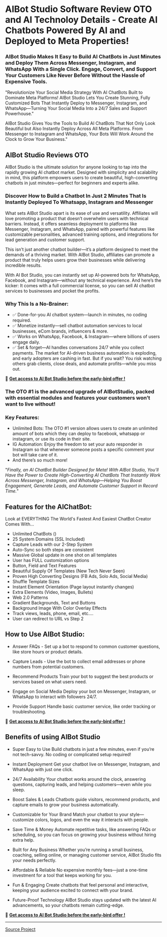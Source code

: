 # AIBot Studio Software Review OTO and AI Technoloy Details - Create AI Chatbots Powered By AI and Deployed to Meta Properties!
### AIBot Studio Makes It Easy to Build AI ChatBots in Just Minutes and Deploy Them Across Messenger, Instagram, and WhatsApp With a Single Click. Engage, Convert, and Support Your Customers Like Never Before Without the Hassle of Expensive Tools.

"Revolutionize Your Social Media Strategy With AI ChatBots Built to Dominate Meta Platforms! AIBot Studio Lets You Create Stunning, Fully Customized Bots That Instantly Deploy to Messenger, Instagram, and WhatsApp—Turning Your Social Media Into a 24/7 Sales and Support Powerhouse."

AIBot Studio Gives You the Tools to Build AI ChatBots That Not Only Look Beautiful but Also Instantly Deploy Across All Meta Platforms. From Messenger to Instagram and WhatsApp, Your Bots Will Work Around the Clock to Grow Your Business."

## AIBot Studio Reviews OTO

AIBot Studio is the ultimate solution for anyone looking to tap into the rapidly growing AI chatbot market. Designed with simplicity and scalability in mind, this platform empowers users to create beautiful, high-converting chatbots in just minutes—perfect for beginners and experts alike.

### Discover How to Build a Chatbot In Just 2 Minutes That Is Instantly Deployed To Whatsapp, Instagram and Messenger

What sets AIBot Studio apart is its ease of use and versatility. Affiliates will love promoting a product that doesn’t overwhelm users with technical barriers. Instead, it offers seamless deployment to platforms like Messenger, Instagram, and WhatsApp, paired with powerful features like customizable personalities, advanced training options, and integrations for lead generation and customer support.

This isn’t just another chatbot builder—it’s a platform designed to meet the demands of a thriving market. With AIBot Studio, affiliates can promote a product that truly helps users grow their businesses while delivering incredible results. 

With AI Bot Studio, you can instantly set up AI-powered bots for WhatsApp, Facebook, and Instagram—without any technical experience.
And here’s the kicker: It comes with a full commercial license, so you can sell AI chatbot services to businesses and pocket the profits.

### Why This Is a No-Brainer:
- ✅ Done-for-you AI chatbot system—launch in minutes, no coding required.
- ✅ Monetize instantly—sell chatbot automation services to local businesses, eCom brands, influencers & more.
- ✅ Works on WhatsApp, Facebook, & Instagram—where billions of users engage daily.
- ✅ Set & forget—AI handles conversations 24/7 while you collect payments.
The market for AI-driven business automation is exploding, and early adopters are cashing in fast.
But if you wait? You risk watching others grab clients, close deals, and automate profits—while you miss out.

🔗 [**Get access to AI Bot Studio before the early-bird offer !**](https://jvz3.com/c/25336/414692/)



### The OTO #1 is the advanced upgrade of AIBotStudio, packed with essential modules and features your customers won’t want to live without!

### Key Features:
- Unlimited Bots: The OTO #1 version allows users to create an unlimited amount of bots which they can deploy to facebook, whatsapp or instagram, or use its code in their site.
- IG Automation: Enjoy the freedom to set your auto responder in Instagram so that whenever someone posts a specific comment your bot will take care of it.
- And there’s so much more!

"_Finally, an AI ChatBot Builder Designed for Meta! With AIBot Studio, You’ll Have the Power to Create High-Converting AI ChatBots That Instantly Work Across Messenger, Instagram, and WhatsApp—Helping You Boost Engagement, Generate Leads, and Automate Customer Support in Record Time._"


## Features for the AIChatBot:
Look at EVERYTHING The World's Fastest And Easiest ChatBot Creator Comes With…

- Unlimited ChatBots ()
- 25 System Domains (SSL Included)
- Capture Leads with our 2-Step System
- Auto-Sync so both steps are consistent
- Massive Global update in one shot on all templates
- User has FULL customization options
- Button, Field and Text Features
- Beautiful Supply Of Templates (New Tech Never Seen)
- Proven High Converting Designs (FB Ads, Solo Ads, Social Media)
- Shuffle Template Sizes
- Instant Element Orientation (Page layout instantly changes)
- Extra Elements (Video, Images, Bullets)
- Web 2.0 Patterns
- Gradient Backgrounds, Text and Buttons
- Background Image With Color Overlay Effects
- Track views, leads, phone, email, etc....
- User can redirect to URL vs Step 2

## How to Use AIBot Studio:

- Answer FAQs -  Set up a bot to respond to common customer questions, like store hours or product details.

- Capture Leads - Use the bot to collect email addresses or phone numbers from potential customers.

- Recommend Products
Train your bot to suggest the best products or services based on what users need.

- Engage on Social Media
Deploy your bot on Messenger, Instagram, or WhatsApp to interact with followers 24/7.

- Provide Support 
Handle basic customer service, like order tracking or troubleshooting.

🔗 [**Get access to AI Bot Studio before the early-bird offer !**](https://jvz3.com/c/25336/414692/)

## Benefits of using AIBot Studio

* Super Easy to Use
Build chatbots in just a few minutes, even if you’re not tech-savvy. No coding or complicated setup required!

* Instant Deployment
Get your chatbot live on Messenger, Instagram, and WhatsApp with just one click.

* 24/7 Availability
Your chatbot works around the clock, answering questions, capturing leads, and helping customers—even while you sleep.

* Boost Sales & Leads
Chatbots guide visitors, recommend products, and capture emails to grow your business automatically.

* Customizable for Your Brand
Match your chatbot to your style—customize colors, logos, and even the way it interacts with people.

* Save Time & Money
Automate repetitive tasks, like answering FAQs or scheduling, so you can focus on growing your business without hiring extra help.

* Built for Any Business
Whether you’re running a small business, coaching, selling online, or managing customer service, AIBot Studio fits your needs perfectly.

* Affordable & Reliable
No expensive monthly fees—just a one-time investment for a tool that keeps working for you.

* Fun & Engaging
Create chatbots that feel personal and interactive, keeping your audience excited to connect with your brand.

* Future-Proof Technology
AIBot Studio stays updated with the latest AI advancements, so your chatbots remain cutting-edge.

🔗 [**Get access to AI Bot Studio before the early-bird offer !**](https://jvz3.com/c/25336/414692/)

---

[Source Project](https://jvupsell.com/2025/02/aibot-studio-reviews-oto/)
